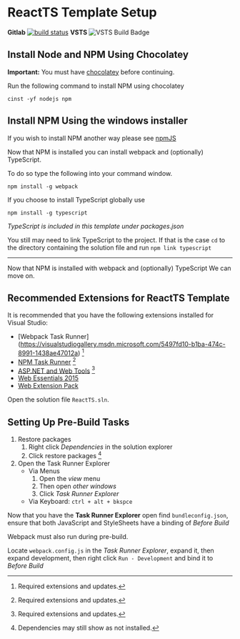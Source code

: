 # ReactTS Template Setup

__Gitlab__ [![build status](http://git.stratuscube.com:8088/templates/ReactTS/badges/master/build.svg)](http://git.stratuscube.com:8088/templates/ReactTS/commits/master)
__VSTS__ ![VSTS Build Badge](https://stratuscube.visualstudio.com/_apis/public/build/definitions/e8ce00ea-5f97-401a-97de-35e1938633c2/4/badge)

## Install __Node__ and __NPM__ Using Chocolatey

__Important:__ You must have 
[chocolatey](https://chocolatey.org/) before continuing.

Run the following command to install NPM using chocolatey

`cinst -yf nodejs npm`

## Install __NPM__ Using the windows installer

If you wish to install NPM another way please see [npmJS](https://www.npmjs.com/)

Now that NPM is installed you can install webpack and (optionally) TypeScript.

To do so type the following into your command window.


```
npm install -g webpack
```

If you choose to install TypeScript globally use


```
npm install -g typescript
```

_TypeScript is included in this template under packages.json_

You still may need to link TypeScript to the project. If that is the case `cd` 
to the directory containing the solution file and run `npm link typescript`

___

Now that NPM is installed with webpack and (optionally) TypeScript We can move on.

## Recommended Extensions for ReactTS Template

It is recommended that you have the following extensions installed for 
Visual Studio:

* [Webpack Task Runner] (https://visualstudiogallery.msdn.microsoft.com/5497fd10-b1ba-474c-8991-1438ae47012a) [^1]
* [NPM Task Runner](https://visualstudiogallery.msdn.microsoft.com/8f2f2cbc-4da5-43ba-9de2-c9d08ade4941) [^1]
* [ASP.NET and Web Tools](https://visualstudiogallery.msdn.microsoft.com/32f1fa1b-cdd5-4bd3-8f51-cd8f099f46bc?SRC=Featured) [^1]
* [Web Essentials 2015](https://visualstudiogallery.msdn.microsoft.com/ee6e6d8c-c837-41fb-886a-6b50ae2d06a2)
* [Web Extension Pack](https://visualstudiogallery.msdn.microsoft.com/f3b504c6-0095-42f1-a989-51d5fc2a8459)


Open the solution file `ReactTS.sln`.

## Setting Up Pre-Build Tasks

1. Restore packages
    1. Right click _Dependencies_ in the solution explorer
    2. Click restore packages [^2]
2. Open the Task Runner Explorer
    * Via Menus 
        1. Open the _view_ menu
        2. Then open _other windows_
        3. Click _Task Runner Explorer_
    * Via Keyboard: `ctrl + alt + bkspce`


Now that you have the __Task Runner Explorer__ open find `bundleconfig.json`, 
ensure that both JavaScript and StyleSheets have a binding of _Before Build_

Webpack must also run during pre-build. 

Locate `webpack.config.js` in the _Task Runner Explorer_, expand it, then expand 
development, then right click `Run - Development` and bind it to _Before Build_

[^1]: Required extensions and updates.
[^2]: Dependencies may still show as not installed.